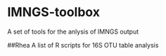 # IMNGS-toolbox
A set of tools for the anlysis of IMNGS output

##Rhea
A list of R scripts for 16S OTU table analysis
